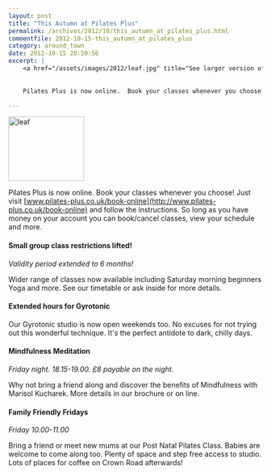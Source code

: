 ```yaml
---
layout: post
title: "This Autumn at Pilates Plus"
permalink: /archives/2012/10/this_autumn_at_pilates_plus.html
commentfile: 2012-10-15-this_autumn_at_pilates_plus
category: around_town
date: 2012-10-15 20:59:56
excerpt: |
    <a href="/assets/images/2012/leaf.jpg" title="See larger version of - leaf"><img src="/assets/images/2012/leaf_thumb.jpg" width="150" height="128" alt="leaf" class=" right" /></a>
    
    
    Pilates Plus is now online.  Book your classes whenever you choose! Just visit <a href="http://www.pilates-plus.co.uk/book-online">www.pilates-plus.co.uk/book-online</a> and follow the instructions. So long as you have money on your account you can book/cancel classes, view your schedule and more.

---
```


<a href="/assets/images/2012/leaf.jpg" title="See larger version of - leaf"><img src="/assets/images/2012/leaf_thumb.jpg" width="150" height="128" alt="leaf" class=" right" /></a>

Pilates Plus is now online. Book your classes whenever you choose! Just visit [www.pilates-plus.co.uk/book-online](http://www.pilates-plus.co.uk/book-online) and follow the instructions. So long as you have money on your account you can book/cancel classes, view your schedule and more.

#### Small group class restrictions lifted!

*Validity period extended to 6 months!*

Wider range of classes now available including Saturday morning beginners Yoga and more. See our timetable or ask inside for more details.

#### Extended hours for Gyrotonic

Our Gyrotonic studio is now open weekends too. No excuses for not trying out this wonderful technique. It's the perfect antidote to dark, chilly days.

#### Mindfulness Meditation

*Friday night. 18.15-19.00. £8 payable on the night.*

Why not bring a friend along and discover the benefits of Mindfulness with Marisol Kucharek. More details in our brochure or on line.

#### Family Friendly Fridays

*Friday 10.00-11.00*

Bring a friend or meet new mums at our Post Natal Pilates Class. Babies are welcome to come along too. Plenty of space and step free access to studio. Lots of places for coffee on Crown Road afterwards!
